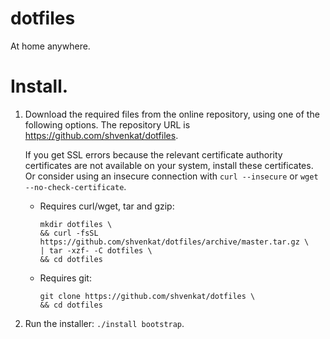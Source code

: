 # dotfiles

At home anywhere.

# Install.

1.  Download the required files from the online repository, using one of the following options. The
    repository URL is https://github.com/shvenkat/dotfiles.

    If you get SSL errors because the relevant certificate authority certificates are not available
    on your system, install these certificates. Or consider using an insecure connection with `curl
    --insecure` or `wget --no-check-certificate`.

    * Requires curl/wget, tar and gzip:
        ```
        mkdir dotfiles \
        && curl -fsSL https://github.com/shvenkat/dotfiles/archive/master.tar.gz \
        | tar -xzf- -C dotfiles \
        && cd dotfiles
        ```

    * Requires git:
        ```
        git clone https://github.com/shvenkat/dotfiles \
        && cd dotfiles
        ```

2. Run the installer: `./install bootstrap`.
